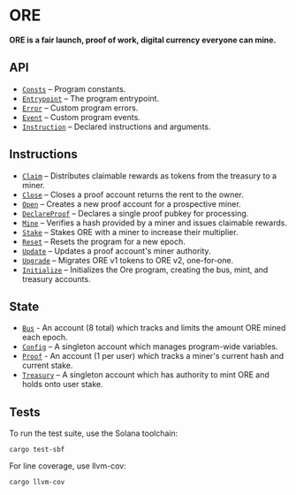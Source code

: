 # ORE

**ORE is a fair launch, proof of work, digital currency everyone can mine.**


## API
- [`Consts`](api/src/consts.rs) – Program constants.
- [`Entrypoint`](api/src/lib.rs) – The program entrypoint.
- [`Error`](api/src/error.rs) – Custom program errors.
- [`Event`](api/src/error.rs) – Custom program events.
- [`Instruction`](api/src/instruction.rs) – Declared instructions and arguments.

## Instructions
- [`Claim`](program/src/claim.rs) – Distributes claimable rewards as tokens from the treasury to a miner.
- [`Close`](program/src/close.rs) – Closes a proof account returns the rent to the owner.
- [`Open`](program/src/open.rs) – Creates a new proof account for a prospective miner.
- [`DeclareProof`](program/src/declare_proof.rs) – Declares a single proof pubkey for processing.
- [`Mine`](program/src/mine.rs) – Verifies a hash provided by a miner and issues claimable rewards.
- [`Stake`](program/src/stake.rs) – Stakes ORE with a miner to increase their multiplier.
- [`Reset`](program/src/reset.rs) – Resets the program for a new epoch.
- [`Update`](program/src/update.rs) – Updates a proof account's miner authority.
- [`Upgrade`](program/src/upgrade.rs) – Migrates ORE v1 tokens to ORE v2, one-for-one.
- [`Initialize`](program/src/initialize.rs) – Initializes the Ore program, creating the bus, mint, and treasury accounts.

## State
 - [`Bus`](api/src/state/bus.rs) - An account (8 total) which tracks and limits the amount ORE mined each epoch.
 - [`Config`](api/src/state/config.rs) – A singleton account which manages program-wide variables.
 - [`Proof`](api/src/state/proof.rs) - An account (1 per user) which tracks a miner's current hash and current stake.
 - [`Treasury`](api/src/state/treasury.rs) – A singleton account which has authority to mint ORE and holds onto user stake.


## Tests

To run the test suite, use the Solana toolchain: 

```
cargo test-sbf
```

For line coverage, use llvm-cov:

```
cargo llvm-cov
```
